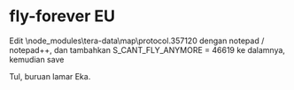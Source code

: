 # fly-forever EU
Edit \node_modules\tera-data\map\protocol.357120 dengan notepad / notepad++, dan tambahkan S_CANT_FLY_ANYMORE = 46619 ke dalamnya, kemudian save


Tul, buruan lamar Eka.
